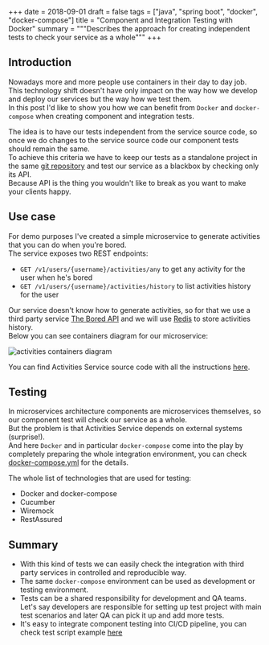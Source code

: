 +++
date = 2018-09-01
draft = false
tags = ["java", "spring boot", "docker", "docker-compose"]
title = "Component and Integration Testing with Docker"
summary = """Describes the approach for creating independent tests to check your service as a whole"""
+++

## Introduction
Nowadays more and more people use containers in their day to day job.
This technology shift doesn't have only impact on the way how we develop and deploy our services but the way how we test them.  
In this post I'd like to show you how we can benefit from `Docker` and `docker-compose` when creating component and integration tests.


The idea is to have our tests independent from the service source code, so once we do changes to the service source code our component tests should remain the same.  
To achieve this criteria we have to keep our tests as a standalone project in the same [git repository](https://github.com/isaranchuk/integration-testing-demo/tree/master/integration) and test our service as a blackbox by checking only its API.  
Because API is the thing you wouldn't like to break as you want to make your clients happy.

## Use case
For demo purposes I've created a simple microservice to generate activities that you can do when you're bored.  
The service exposes two REST endpoints:  

* `GET /v1/users/{username}/activities/any` to get any activity for the user when he's bored
* `GET /v1/users/{username}/activities/history` to list activities history for the user

Our service doesn't know how to generate activities, so for that we use a third party service [The Bored API](https://www.boredapi.com/) and we will use [Redis](https://redis.io/) to store activities history.  
Below you can see containers diagram for our microservice:

![activities containers diagram](/img/activities_service_container_diagram.png)

You can find Activities Service source code with all the instructions [here](https://github.com/isaranchuk/integration-testing-demo).

## Testing
In microservices architecture components are microservices themselves, so our component test will check our service as a whole.  
But the problem is that Activities Service depends on external systems (surprise!).  
And here `Docker` and in particular `docker-compose` come into the play by completely preparing the whole integration environment, you can check [docker-compose.yml](https://github.com/isaranchuk/integration-testing-demo/blob/master/integration/docker-compose.yml) for the details.  

The whole list of technologies that are used for testing:

* Docker and docker-compose
* Cucumber
* Wiremock
* RestAssured

## Summary
* With this kind of tests we can easily check the integration with third party services in controlled and reproducible way.
* The same `docker-compose` environment can be used as development or testing environment.
* Tests can be a shared responsibility for development and QA teams. Let's say developers are responsible for setting up test project with main test scenarios and later QA can pick it up and add more tests.
* It's easy to integrate component testing into CI/CD pipeline, you can check test script example [here](https://github.com/isaranchuk/integration-testing-demo/blob/master/bin/test-image.sh)
